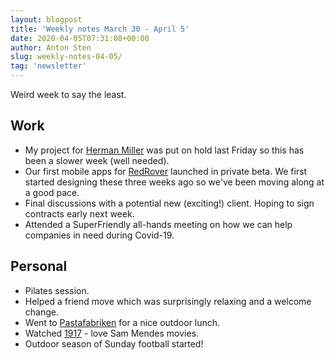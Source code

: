 ```yaml
---
layout: blogpost
title: 'Weekly notes March 30 - April 5'
date: 2020-04-05T07:31:08+00:00
author: Anton Sten
slug: weekly-notes-04-05/
tag: 'newsletter'
---
```


Weird week to say the least.

## Work

- My project for [Herman Miller](https://www.hermanmiller.com) was put on hold last Friday so this has been a slower week (well needed).
- Our first mobile apps for [RedRover](https://www.redroverk12.com) launched in private beta. We first started designing these three weeks ago so we've been moving along at a good pace.
- Final discussions with a potential new (exciting!) client. Hoping to sign contracts early next week.
- Attended a SuperFriendly all-hands meeting on how we can help companies in need during Covid-19.

## Personal
- Pilates session.
- Helped a friend move which was surprisingly relaxing and a welcome change.
- Went to [Pastafabriken](https://www.instagram.com/pastafabriken/) for a nice outdoor lunch.
- Watched [1917](https://www.youtube.com/watch?v=gZjQROMAh_s) - love Sam Mendes movies.
- Outdoor season of Sunday football started! 
